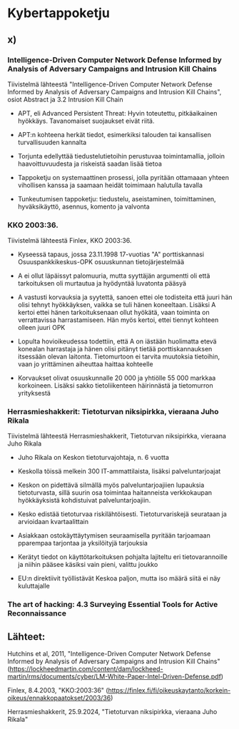 # Kybertappoketju

## x)

### Intelligence-Driven Computer Network Defense Informed by Analysis of Adversary Campaigns and Intrusion Kill Chains

Tiivistelmä lähteestä "Intelligence-Driven Computer Network Defense Informed by Analysis of Adversary Campaigns and Intrusion Kill Chains", osiot Abstract ja 3.2 Intrusion Kill Chain

- APT, eli Advanced Persistent Threat: Hyvin toteutettu, pitkäaikainen hyökkäys. Tavanomaiset suojaukset eivät riitä.

- APT:n kohteena herkät tiedot, esimerkiksi talouden tai kansallisen turvallisuuden kannalta

- Torjunta edellyttää tiedustelutietoihin perustuvaa toimintamallia, jolloin haavoittuvuudesta ja riskeistä saadan lisää tietoa

- Tappoketju on systemaattinen prosessi, jolla pyritään ottamaaan yhteen vihollisen kanssa ja saamaan heidät toimimaan halutulla tavalla

- Tunkeutumisen tappoketju: tiedustelu, aseistaminen, toimittaminen, hyväksikäyttö, asennus, komento ja valvonta 



### KKO 2003:36.

Tiivistelmä lähteestä Finlex, KKO 2003:36.

- Kyseessä tapaus, jossa 23.11.1998 17-vuotias "A" porttiskannasi Osuuspankkikeskus-OPK osuuskunnan tietojärjestelmää

- A ei ollut läpäissyt palomuuria, mutta syyttäjän argumentti oli että tarkoituksen oli murtautua ja hyödyntää luvatonta pääsyä

- A vastusti korvauksia ja syytettä, sanoen ettei ole todisteita että juuri hän olisi tehnyt hyökkäyksen, vaikka se tuli hänen koneeltaan. Lisäksi A kertoi ettei hänen tarkoituksenaan ollut hyökätä, vaan toiminta on verrattavissa harrastamiseen. Hän myös kertoi, ettei tiennyt kohteen olleen juuri OPK

- Lopulta hovioikeudessa todettiin, että A on iästään huolimatta etevä konealan harrastaja ja hänen olisi pitänyt tietää porttiskannauksen itsessään olevan laitonta. Tietomurtoon ei tarvita muutoksia tietoihin, vaan jo yrittäminen aiheuttaa haittaa kohteelle

- Korvaukset olivat osuuskunnalle 20 000 ja yhtiölle 55 000 markkaa korkoineen. Lisäksi sakko tietoliikenteen häirinnästä ja tietomurron yrityksestä


### Herrasmieshakkerit: Tietoturvan niksipirkka, vieraana Juho Rikala

Tiivistelmä lähteestä Herrasmieshakkerit, Tietoturvan niksipirkka, vieraana Juho Rikala

-	Juho Rikala on Keskon tietoturvajohtaja, n. 6 vuotta

-	Keskolla töissä melkein 300 IT-ammattilaista, lisäksi palveluntarjoajat

-	Keskon on pidettävä silmällä myös palveluntarjoajiien lupauksia tietoturvasta, sillä suurin osa toimintaa haitanneista verkkokaupan hyökkäyksistä kohdistuivat palveluntarjoajiin.

-	Kesko edistää tietoturvaa riskilähtöisesti. Tietoturvariskejä seurataan ja arvioidaan kvartaalittain

-	Asiakkaan ostokäyttäytymisen seuraamisella pyritään tarjoamaan pparempaa tarjontaa ja yksilöityjä tarjouksia

-	Kerätyt tiedot on käyttötarkoituksen pohjalta lajiteltu eri tietovarannoille ja niihin pääsee käsiksi vain pieni, valittu joukko

-	EU:n direktiivit työllistävät Keskoa paljon, mutta iso määrä siitä ei näy kuluttajalle


### The art of hacking: 4.3 Surveying Essential Tools for Active Reconnaissance




## Lähteet:

Hutchins et al, 2011, "Intelligence-Driven Computer Network Defense Informed by Analysis of Adversary Campaigns and Intrusion Kill Chains"
 (https://lockheedmartin.com/content/dam/lockheed-martin/rms/documents/cyber/LM-White-Paper-Intel-Driven-Defense.pdf)

 Finlex, 8.4.2003, "KKO:2003:36" (https://finlex.fi/fi/oikeuskaytanto/korkein-oikeus/ennakkopaatokset/2003/36)

 Herrasmieshakkerit, 25.9.2024, "Tietoturvan niksipirkka, vieraana Juho Rikala"
